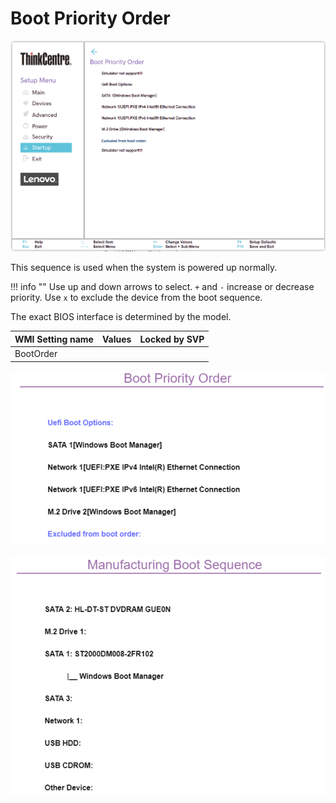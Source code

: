 # Boot Priority Order #

![](./img/tc_boot_priority_order.png)

This sequence is used when the system is powered up normally.

!!! info ""
    Use up and down arrows to select. `+` and `-` increase or decrease priority. Use `x` to exclude the device from the boot sequence.

The exact BIOS interface is determined by the model.

| WMI Setting name | Values | Locked by SVP |
|:---|:---|:---|
| BootOrder |  |  |

![](./img/./thinkcentre_boot_priority_order.png)

<!-- MODEL: M70s, M90 s & q -->

![](./img/thinkcentre_manufacturing_boot_sequence.png)

<!-- MODEL: M90q -->

